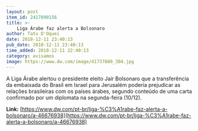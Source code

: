 ```yaml
---
layout: post
item_id: 2417890156
title: >-
    Liga Árabe faz alerta a Bolsonaro
author: Tatu D'Oquei
date: 2018-12-11 23:40:13
pub_date: 2018-12-11 23:40:13
time_added: 2018-12-11 22:40:13
category: avisamos
image: https://www.dw.com/image/41737680_304.jpg
---
```


A Liga Árabe alertou o presidente eleito Jair Bolsonaro que a transferência da embaixada do Brasil em Israel para Jerusalém poderia prejudicar as relações brasileiras com os países árabes, segundo conteúdo de uma carta confirmado por um diplomata na segunda-feira (10/12).

**Link:** [https://www.dw.com/pt-br/liga-%C3%A1rabe-faz-alerta-a-bolsonaro/a-46676938](https://www.dw.com/pt-br/liga-%C3%A1rabe-faz-alerta-a-bolsonaro/a-46676938)

